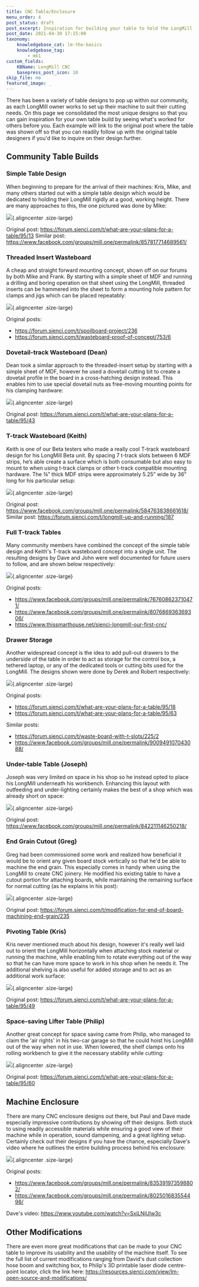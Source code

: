 ```yaml
---
title: CNC Table/Enclosure
menu_order: 4
post_status: draft
post_excerpt: Inspiration for building your table to hold the LongMill CNC. See designs using T-tracks, enclosures, threaded inserts, lifters, pivoting mechanisms and more!
post_date: 2021-04-30 17:15:00
taxonomy:
    knowledgebase_cat: lm-the-basics
    knowledgebase_tag:
        - mk1
custom_fields:
    KBName: LongMill CNC
    basepress_post_icon: 10
skip_file: no
featured_image: _
---
```

There has been a variety of table designs to pop up within our community, as each LongMill owner works to set up their machine to suit their cutting needs. On this page we consolidated the most unique designs so that you can gain inspiration for your own table build by seeing what's worked for others before you. Each example will link to the original post where the table was shown off so that you can readily follow up with the original table designers if you'd like to inquire on their design further.
<h2>Community Table Builds</h2>
<h3>Simple Table Design</h3>
When beginning to prepare for the arrival of their machines: Kris, Mike, and many others started out with a simple table design which would be dedicated to holding their LongMill rigidly at a good, working height. There are many approaches to this, the one pictured was done by Mike:

![](/_images/_longmill/_the_basics/lm_communitytable_p1_Mike.png){.aligncenter .size-large}

Original post: <a href="https://forum.sienci.com/t/what-are-your-plans-for-a-table/95/13" target="_blank" rel="noopener noreferrer">https://forum.sienci.com/t/what-are-your-plans-for-a-table/95/13</a>
Similar post: <a href="https://www.facebook.com/groups/mill.one/permalink/857817714689561/" target="_blank" rel="noopener noreferrer">https://www.facebook.com/groups/mill.one/permalink/857817714689561/</a>
<h3>Threaded Insert Wasteboard</h3>
A cheap and straight forward mounting concept, shown off on our forums by both Mike and Frank. By starting with a simple sheet of MDF and running a drilling and boring operation on that sheet using the LongMill, threaded inserts can be hammered into the sheet to form a mounting hole pattern for clamps and jigs which can be placed repeatably:

![](/_images/_longmill/_the_basics/lm_communitytable_p2_MikeWaste.png){.aligncenter .size-large}

Original posts:
<ul>
 	<li><a href="https://forum.sienci.com/t/spoilboard-project/236" target="_blank" rel="noopener noreferrer">https://forum.sienci.com/t/spoilboard-project/236</a></li>
 	<li><a href="https://forum.sienci.com/t/wasteboard-proof-of-concept/753/6" target="_blank" rel="noopener noreferrer">https://forum.sienci.com/t/wasteboard-proof-of-concept/753/6</a></li>
</ul>
<h3>Dovetail-track Wasteboard (Dean)</h3>
Dean took a similar approach to the threaded-insert setup by starting with a simple sheet of MDF, however he used a dovetail cutting bit to create a dovetail profile in the board in a cross-hatching design instead. This enables him to use special dovetail nuts as free-moving mounting points for his clamping hardware:

![](/_images/_longmill/_the_basics/lm_communitytable_p3_DeanWaste.png){.aligncenter .size-large}

Original post: <a href="https://forum.sienci.com/t/what-are-your-plans-for-a-table/95/43" target="_blank" rel="noopener noreferrer">https://forum.sienci.com/t/what-are-your-plans-for-a-table/95/43</a>
<h3>T-track Wasteboard (Keith)</h3>
Keith is one of our Beta testers who made a really cool T-track wasteboard design for his LongMill Beta unit. By spacing 7 t-track slots between 6 MDF strips, he’s able create a surface which is both consumable but also easy to mount to when using t-track clamps or other t-track compatible mounting hardware. The ¾” thick MDF strips were approximately 5.25” wide by 36” long for his particular setup:

![](/_images/_longmill/_the_basics/lm_communitytable_p4_KeithWaste.png){.aligncenter .size-large}

Original post: <a href="https://www.facebook.com/groups/mill.one/permalink/584763838661618/" target="_blank" rel="noopener noreferrer">https://www.facebook.com/groups/mill.one/permalink/584763838661618/</a>
Similar post: <a href="https://forum.sienci.com/t/longmill-up-and-running/187" target="_blank" rel="noopener noreferrer">https://forum.sienci.com/t/longmill-up-and-running/187</a>
<h3>Full T-track Tables</h3>
Many community members have combined the concept of the simple table design and Keith's T-track wasteboard concept into a single unit. The resulting designs by Dave and John were well documented for future users to follow, and are shown below respectively:

![](/_images/_longmill/_the_basics/lm_communitytable_p5_DaveJohnTable.png){.aligncenter .size-large}

Original posts:
<ul>
 	<li><a href="https://www.facebook.com/groups/mill.one/permalink/767608623710471/" target="_blank" rel="noopener noreferrer">https://www.facebook.com/groups/mill.one/permalink/767608623710471/</a></li>
 	<li><a href="https://www.facebook.com/groups/mill.one/permalink/807686936369306/" target="_blank" rel="noopener noreferrer">https://www.facebook.com/groups/mill.one/permalink/807686936369306/</a></li>
 	<li><a href="https://www.thissmarthouse.net/sienci-longmill-our-first-cnc/" target="_blank" rel="noopener noreferrer">https://www.thissmarthouse.net/sienci-longmill-our-first-cnc/</a></li>
</ul>
<h3>Drawer Storage</h3>
Another widespread concept is the idea to add pull-out drawers to the underside of the table in order to act as storage for the control box, a tethered laptop, or any of the dedicated tools or cutting bits used for the LongMill. The designs shown were done by Derek and Robert respectively:

![](/_images/_longmill/_the_basics/lm_communitytable_p6_DerekRobertTable.png){.aligncenter .size-large}

Original posts:
<ul>
 	<li><a href="https://forum.sienci.com/t/what-are-your-plans-for-a-table/95/18" target="_blank" rel="noopener noreferrer">https://forum.sienci.com/t/what-are-your-plans-for-a-table/95/18</a></li>
 	<li><a href="https://forum.sienci.com/t/what-are-your-plans-for-a-table/95/63" target="_blank" rel="noopener noreferrer">https://forum.sienci.com/t/what-are-your-plans-for-a-table/95/63</a></li>
</ul>
Similar posts:
<ul>
 	<li><a href="https://forum.sienci.com/t/waste-board-with-t-slots/225/2" target="_blank" rel="noopener noreferrer">https://forum.sienci.com/t/waste-board-with-t-slots/225/2</a></li>
 	<li><a href="https://www.facebook.com/groups/mill.one/permalink/900949107043088/" target="_blank" rel="noopener noreferrer">https://www.facebook.com/groups/mill.one/permalink/900949107043088/</a></li>
</ul>
<h3>Under-table Table (Joseph)</h3>
Joseph was very limited on space in his shop so he instead opted to place his LongMill underneath his workbench. Enhancing this layout with outfeeding and under-lighting certainly makes the best of a shop which was already short on space:

![](/_images/_longmill/_the_basics/lm_communitytable_p7_JoesphsTable.png){.aligncenter .size-large}

Original post: <a href="https://www.facebook.com/groups/mill.one/permalink/842211146250218/" target="_blank" rel="noopener noreferrer">https://www.facebook.com/groups/mill.one/permalink/842211146250218/</a>
<h3>End Grain Cutout (Greg)</h3>
Greg had been commissioned some work and realized how beneficial it would be to orient any given board stock vertically so that he'd be able to machine the end grain. This especially comes in handy when using the LongMill to create CNC joinery. He modified his existing table to have a cutout portion for attaching boards, while maintaining the remaining surface for normal cutting (as he explains in his post):

![](/_images/_longmill/_the_basics/lm_communitytable_p8_GregsTable.png){.aligncenter .size-large}

Original post: <a href="https://forum.sienci.com/t/modification-for-end-of-board-machining-end-grain/235" target="_blank" rel="noopener noreferrer">https://forum.sienci.com/t/modification-for-end-of-board-machining-end-grain/235</a>
<h3>Pivoting Table (Kris)</h3>
Kris never mentioned much about his design, however it's really well laid out to orient the LongMill horizontally when attaching stock material or running the machine, while enabling him to rotate everything out of the way so that he can have more space to work in his shop when he needs it. The additional shelving is also useful for added storage and to act as an additional work surface:

![](/_images/_longmill/_the_basics/lm_communitytable_p9_KrisTable.png){.aligncenter .size-large}

Original post: <a href="https://forum.sienci.com/t/what-are-your-plans-for-a-table/95/49" target="_blank" rel="noopener noreferrer">https://forum.sienci.com/t/what-are-your-plans-for-a-table/95/49</a>
<h3>Space-saving Lifter Table (Philip)</h3>
Another great concept for space saving came from Philip, who managed to claim the 'air rights' in his two-car garage so that he could hoist his LongMill out of the way when not in use. When lowered, the shelf clamps onto his rolling workbench to give it the necessary stability while cutting:

![](/_images/_longmill/_the_basics/lm_communitytable_p10_PhilipsTable.png){.aligncenter .size-large}

Original post: <a href="https://forum.sienci.com/t/what-are-your-plans-for-a-table/95/60" target="_blank" rel="noopener noreferrer">https://forum.sienci.com/t/what-are-your-plans-for-a-table/95/60</a>
<h2>Machine Enclosure</h2>
There are many CNC enclosure designs out there, but Paul and Dave made especially impressive contributions by showing off their designs. Both stuck to using readily accessible materials while ensuring a good view of their machine while in operation, sound dampening, and a great lighting setup. Certainly check out their designs if you have the chance, especially Dave's video where he outlines the entire building process behind his enclosure:

![](/_images/_longmill/_the_basics/lm_communitytable_p11_PaulDaveEnclosure.png){.aligncenter .size-large}

Original posts:
<ul>
 	<li><a href="https://www.facebook.com/groups/mill.one/permalink/835391973598802/" target="_blank" rel="noopener noreferrer">https://www.facebook.com/groups/mill.one/permalink/835391973598802/</a></li>
 	<li><a href="https://www.facebook.com/groups/mill.one/permalink/802501683554498/" target="_blank" rel="noopener noreferrer">https://www.facebook.com/groups/mill.one/permalink/802501683554498/</a></li>
</ul>
Dave's video: <a href="https://www.youtube.com/watch?v=SxiLNjUlw3c" target="_blank" rel="noopener noreferrer">https://www.youtube.com/watch?v=SxiLNjUlw3c</a>
<h2>Other Modifications</h2>
There are even more great modifications that can be made to your CNC table to improve its usability and the usability of the machine itself. To see the full list of current modifications ranging from David's dust collection hose boom and switching box, to Philip's 3D printable laser diode centre-point locator, click the link here: <a href="https://resources.sienci.com/view/lm-open-source-and-modifications/" target="_blank" rel="noopener noreferrer">https://resources.sienci.com/view/lm-open-source-and-modifications/</a>